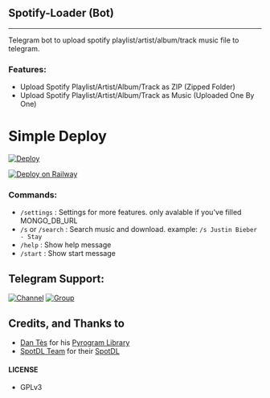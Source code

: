 ## Spotify-Loader (Bot)
---

Telegram bot to upload spotify playlist/artist/album/track music file to telegram.

### Features:

- Upload Spotify Playlist/Artist/Album/Track as ZIP (Zipped Folder)
- Upload Spotify Playlist/Artist/Album/Track as Music (Uploaded One By One)

# Simple Deploy

[![Deploy](https://www.herokucdn.com/deploy/button.svg)](https://www.heroku.com/deploy/?template=https://github.com/Abhishekvao78/spotify-Music-Download)


[![Deploy on Railway](https://railway.app/button.svg)](https://railway.app/new/template/-TSsRc?referralCode=jugnucode)

### Commands:

- `/settings` : Settings for more features. only avalable if you've filled MONGO_DB_URL
- `/s` or `/search` : Search music and download. example: `/s Justin Bieber - Stay`
- `/help` : Show help message 
- `/start` : Show start message 

## Telegram Support:

[![Channel](https://img.shields.io/badge/TG-Channel-30302f?style=flat&logo=telegram)](https://t.me/cyberstainbot)
[![Group](https://img.shields.io/badge/TG-Group-30302f?style=flat&logo=telegram)](https://t.me/cyberstainbot)

## Credits, and Thanks to

* [Dan Tès](https://t.me/haskell) for his [Pyrogram Library](https://github.com/pyrogram/pyrogram)
* [SpotDL Team](https://github.com/spotDL) for their [SpotDL](https://github.com/spotDL/spotify-downloader)

#### LICENSE
- GPLv3

